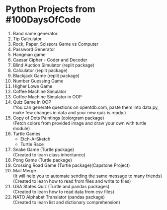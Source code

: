 # Python Projects from #100DaysOfCode


1. Band name generator.
2. Tip Calculator
3. Rock, Paper, Scissors Game vs Computer
4. Password Generator
5. Hangman game
6. Caesar Cipher - Coder and Decoder
7. Blind Auction Simulator (replit package)
8. Calculator (replit package)
9. Blackjack Game (replit package)
10. Number Guessing Game
11. Higher Lowe Game
12. Coffee Machine Simulator
13. Coffee Machine Simulator in OOP
14. Quiz Game in OOP   
    (You can generate questions on opentdb.com, paste them into data.py, make few changes in data and your new quiz is ready.)
15. Copy of Dots Paintings (colorgram package)  
    (Fetch colors from provided image and draw your own with turtle module)
16. Turtle Games
    * Etch-A-Sketch
    * Turtle Race
17. Snake Game (Turtle package)  
    (Created to learn class inheritance)
18. Pong Game (Turtle package)
19. Crossing Road Game (Turtle package)(Capstone Project)
20. Mail Merge  
    (It will help you to automate sending the same message to many friends)  
    (Created to learn how to read from files and write to files)
21. USA States Quiz (Turtle and pandas packages)  
    (Created to learn how to read data from csv files)
22. NATO Alphabet Translator (pandas package)  
    (Created to learn list and dictionary comprehension)